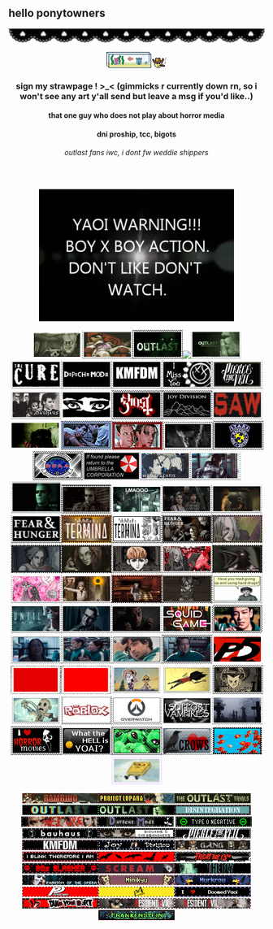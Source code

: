 ## hello ponytowners

<p align="center"><img src="dividor.png"></p>
<p align="center"><img src="fishtank.webp"><img src="cowboy.webp"></p>
<h3 align="center">sign my strawpage ! >_< (gimmicks r currently down rn, so i won't see any art y'all send but leave a msg if you'd like..)</h4>
<h4 align="center">that one guy who does not play about horror media</h4>
<h4 align="center">dni proship, tcc, bigots</h4>
<h6 align="center">outlast fans iwc, i dont fw weddie shippers</h4>
<br>
<p align="center"> <img src="yaoi.png"></p>

<p align="center"> <img src="tumblr_638314117611f0126894c01231e7f975_47aca86a_100.png"><img src="hi franco.gif"><img src="outlast.png"><img src="outlast 2.png"><img src="outlast wb.png"><img src="tumblr_bf3ba5a44cf069dc777150c1cd7f6132_7d099616_100.png"><img src="68747470733a2f2f676966636974792e63617272642e636f2f6173736574732f696d616765732f67616c6c6572793233362f33653135623664612e706e673f763d3236646666616235.png"><img src="kmfdm.png"><img src="blink.jpg"><img src="pierce.webp"><img src="bauhaus.png"><img src="siouxsie (1).webp"><img src="gonst.png"><img src="joydivision.jpg"><img src="68747470733a2f2f696d616765732d7769786d702d6564333061383662386334636138383737373335393463322e7769786d702e636f6d2f662f38663539363762392d666338342d343566362d613963332d333933386266626137323.png"><img src="tumblr_3aaec864a3ae0771dc8efbeb280526c3_e4a2d05d_100.webp"><img src="tumblr_a8004500e4c2b15090014d036f86e2be_32b52d61_250.webp"><img src="tumblr_4983714e79f13cf972bb7156093ee686_bc6e699d_250.webp"><img src="tumblr_2c5e5a9c608553d3fa6dbc3853694ad6_7219f634_100.webp"><img src="stars.png"><img src="bsaa.png"><img src="umbrella corp.jpg"><img src="chrisker.gif"><img src="wesker.webp"><img src="wesk.gif"><img src="tumblr_e2854672bb94f3e4dcbb20bef9d2c39a_d17d5689_100.webp"><img src="tumblr_24dfdb46187161691d44e7819e740221_2e00a49b_100.webp"><img src="tumblr_8a0633f3fe0555aa6d3aebb7ff269b02_fbab9b05_100.png"><img src="tumblr_ef112c34b85dc730cd5e77b6c829e7c9_baf42b6d_100.webp"><img src="tumblr_e6eeceba7cb2a601a658d109fe9e1114_dfb630df_100.png"><img src="funger2.png"><img src="tumblr_799d3f7bfa8d678e06664d1e87153171_022e551f_100.png"><img src="tumblr_6f2680f596bc2f9c8128784f7b31fc16_fc87a030_100.png"><img src="tumblr_63775339d24c48eaeeed8dd287af95bf_69a07ca8_100.png"><img src="tumblr_52fe0080dbb6781144cda480f33ec72a_954611bf_100.png"><img src="tumblr_ac9a585fbb671df6fe1eea1f604c7d88_5d124c38_100.png"><img src="tumblr_fad23302fdb7ac9c85269da71cd363d3_0bc4f413_100.webp"><img src="tumblr_77b129cea04e30665fb935359fd66413_7783d9f1_100.webp"><img src="tumblr_89248b2f75eff3a6fac61783751f05b8_8a81fd29_100.png"><img src="tumblr_4169cff028d543d33e6a8aefd0460e51_0f3caea9_100.webp"><img src="tumblr_c2513ac550658235580533266110b86f_bcd9a88a_100.png"><img src="tumblr_b1d5cd6ee933e13ec3772b56dba26282_917d0932_100.webp"><img src="tumblr_141cddc315b72cb77c7fe46b50c415f2_d2eeb671_100.webp"><img src="tumblr_7263f7b6c9496da2117ca49801c9b947_21f5035c_100.png"><img src="untildawn.gif"><img src="chris.gif"><img src="josh.png"><img src="tumblr_cecd070f42b8953a3eb4bc9207433386_2e7abb29_100.png"><img src="tumblr_e538d697d0196ead0caf98018b24250e_f0b6d3a0_100.webp"><img src="oh god.gif"><img src="i love yaoi.png"><img src="tumblr_686fe943ea6833ff4b69e5831d57761f_abb04cd6_100.png"><img src="daeho.webp"><img src="tumblr_1df152b12ad6f62b47847045ca4a1104_f7a9b422_100.webp"><img src="tumblr_406391ca7f2e373cfaf3e58ce114710a_ee9f97f5_250.webp" width="99" height="56"><img src="ryuji.webp" width="99" height="56"><img src="dst yaoi.webp"><img src="wilson.webp"><img src="stupid wilson.gif"><img src="wx.webp"><img src="tumblr_1120874b115fca85a6724efb6d3bb1ef_4811b7a0_100.jpg"><img src="tumblr_fa2b83ee30954357d1988de03de038aa_27b2a28f_100.png"><img src="tumblr_d2088436b706f4b59818b44388d6dafa_86fc54d5_100.png"><img src="tumblr_a5cc99d24408f1ef4579fc3bf6e37ad1_06fded0c_100.png"><img src="tumblr_67a6081f8f01d95b6303021d4ddf59ce_527d75d8_100.png"><img src="tumblr_9245a15dad34f3b6bd5179908407ec73_ccf91077_100.jpg"><img src="alien.png"><img src="crow.png"><img src="fish.webp"><img src="spongebob.png"></p>

<p align="center"> <img src="bambino.gif"><img src="tumblr_443d76bdf1953ba2e74c730cb274138f_9da5312e_250.webp"><img src="outlasttrials.gif"><img src="68747470733a2f2f6d65646961302e67697068792e636f6d2f6d656469612f76312e59326c6b505463354d4749334e6a457861335a726433466a5a475a71595730774d3255796547383162574a725a33686b4d32567864584e7862586b315a47397a.gif"><img src="68747470733a2f2f6d65646961322e67697068792e636f6d2f6d656469612f76312e59326c6b505463354d4749334e6a4578646d787264474e6d4f4870364d6a4a6a4d3246724d6d67316544427962325a68626a45774d4756364f4442354d584a79596.gif"><img src="tumblr_3decb8532406178940a0d73783c6711c_56fe9ca9_250.webp"><img src="tc.webp"><img src="dm.webp">
<img src="typeo.webp"><img src="bauhaus.webp"><img src="siouxsie.webp"><img src="ptv.webp"><img src="ezgif.com-webp-to-gif-converter.gif"><img src="68747470733a2f2f65787465726e616c2d6d656469612e73706163656865792e6e65742f6d656469612f73503658412d3956546f50474b36485f2d46304242455f7a39694b6f372d677471485032723449762d5a4e343d2f687474707.gif"><img src="tumblr_e72fafdb68a799f83acd25acb23c8361_8f433300_400.webp" width="150" height="20"><img src="tumblr_6f8207e1893ec853fb38d781a2a88ece_70fdd3ba_250.webp"><img src="tumblr_2a8249f8052d7e1da51f19e2b3bbc7ff_ec0e9112_250.webp"><img src="tumblr_ae8bec599c1b95039997a03c0f4d799f_14506142_250.webp"><img src="tumblr_e2a1681cbcc27f6417b0d8ccca30b7b1_41ca9772_250.webp"><img src="tumblr_cc1316dc70db33c78466a86aee5cecd5_1b8fc89a_250.webp"><img src="tumblr_c4fb9e332de0611fc763b25b23fc39c7_6c10ca23_250.webp"><img src="tumblr_d0c8719876d4bce002cac7f51b3fc233_2d80e1f1_250.webp"><img src="tumblr_fb9a8c7e423398ee1dbe46f52d0b43c2_05b7e9fc_250.webp"><img src="tumblr_ba89994b2f7803c5b3271ae0e01d221a_b63d34f3_250.webp"><img src="tumblr_4ae33faeb9d214ba9dd19aa5024e1e8b_25d007d6_250.webp"><img src="tumblr_48d3df7922a310df4d8bfb83e94cde9c_91199b44_250.webp"><img src="tumblr_a9844b1bb9be8a50b8e93f5293666b98_3f229d82_250.webp"><img src="tumblr_de7fdf324ebd5a680240181f1d09684e_6ab406d3_400.webp" width="150" height="20"><img src="tumblr_ef0d496c9cd924d6a34a16446dcd20e7_1c64e0d6_250.webp"><img src="tumblr_ed030e7378ad2601a8be05f65a31d916_869e1ea8_250.webp"><img src="68747470733a2f2f626c696e6b69652d6e65742e6e656f6369746965732e6f72672f626c696e6b6965732f31312f6672616e6b656e737465696e2e676966.gif">

